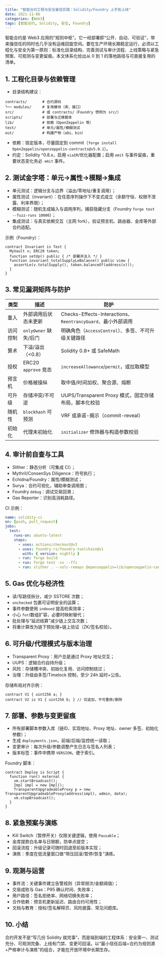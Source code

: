 ```yaml
---
title: "智能合约工程与安全最佳实践：Solidity/Foundry 上手到上线"
date: 2021-11-06
categories: [Web3]
tags: [智能合约, Solidity, 安全, Foundry]
---
```


智能合约是 Web3 应用的“规则中枢”。它一经部署即“公开、自动、可验证”，带来强信任的同时也几乎没有运维回旋空间。要在生产环境长期稳定运行，必须以工程化与安全为第一原则：标准化目录结构、完善测试与审计流程、上线策略与紧急预案、可观测与变更留痕。本文体系化给出从 0 到 1 的落地路径与可直接复用的清单。

## 1. 工程化目录与依赖管理
- 目录结构建议：
```
contracts/       # 合约源码
└── modules/     # 复用模块（库、接口）
src/             # 或 contracts/（Foundry 惯例为 src/）
scripts/         # 部署与迁移脚本
lib/             # 依赖（OpenZeppelin 等）
test/            # 单元/属性/模糊测试
out/             # 构建产物（abi、bin）
```
- 依赖：锁定版本，尽量固定到 commit（`forge install OpenZeppelin/openzeppelin-contracts@v5.0.1`）。
- 约定：Solidity ^0.8.x，启用 `viaIR`/优化器配置；启用 `emit` 与事件留痕，重要状态变化务必`
emit` 事件。

## 2. 测试金字塔：单元→属性→模糊→集成
- 单元测试：逻辑分支与边界（溢出/零地址/重复调用）；
- 属性测试（invariant）：在任意序列操作下不变式成立（余额守恒、权限不泄露、利率界限）；
- 模糊测试：随机生成输入与调用序列，捕获隐藏分支（Foundry `forge test --fuzz-runs 10000`）；
- 集成测试：与真实依赖交互（主网 fork），验证预言机、路由器、金库等外部合约适配。

示例（Foundry）：
```solidity
contract Invariant is Test {
  MyVault v; ERC20 token;
  function setUp() public { /* 部署并注入 */ }
  function invariant_totalSupplyLeBalance() public view {
    assertLe(v.totalSupply(), token.balanceOf(address(v)));
  }
}
```

## 3. 常见漏洞矩阵与防护
| 类型 | 描述 | 防护 |
| --- | --- | --- |
| 重入 | 外部调用后状态未更新 | Checks-Effects-Interactions、`ReentrancyGuard`、最小外部调用 |
| 访问控制 | `onlyOwner` 缺失/后门 | 明确角色（`AccessControl`）、多签、不可升级关键路径 |
| 算术 | 下溢/溢出（<0.8） | Solidity 0.8+ 或 SafeMath |
| 授权 | ERC20 `approve` 竞态 | `increaseAllowance`/`permit`，或拉取模型 |
| 预言机 | 价格被操纵 | 取中值/时间加权、聚合源、熔断 |
| 可升级 | 存储冲突/不可逆 | UUPS/Transparent Proxy 模式，固定存储布局，脚本化校验 |
| 随机性 | `blockhash` 可预测 | VRF 或承诺-揭示（commit-reveal） |
| 初始化 | 代理未初始化 | `initializer` 修饰器与构造参数校验 |

## 4. 审计前自查与工具
- Slither：静态分析（可集成 CI）；
- Mythril/ConsenSys Diligence：符号执行；
- Echidna/Foundry：属性/模糊测试；
- Surya：合约可视化，辅助审查调用图；
- Foundry `debug`：调试交易回溯；
- Gas Reporter：识别高消耗路径。

CI 示例：
```yaml
name: solidity-ci
on: [push, pull_request]
jobs:
  test:
    runs-on: ubuntu-latest
    steps:
      - uses: actions/checkout@v3
      - uses: foundry-rs/foundry-toolchain@v1
        with: { version: nightly }
      - run: forge build
      - run: forge test -vv --ffi
      - run: slither . --solc-remaps @openzeppelin=lib/openzeppelin-contracts/
```

## 5. Gas 优化与经济性
- 读/写路径拆分，减少 SSTORE 次数；
- `unchecked` 包裹可证明安全的运算；
- 事件参数使用 `indexed` 提高检索效率；
- 小心 `for`/数组扩容，必要时映射替代；
- 批处理与“延迟结算”减少链上交互次数；
- 将重计算改为链下预处理+链上验证（ZK/签名校验）。

## 6. 可升级/代理模式与版本治理
- Transparent Proxy：用户总是通过 Proxy 地址交互；
- UUPS：逻辑合约自持升级；
- 风险：存储槽冲突、初始化复用、访问控制绕过；
- 治理：升级由多签/Timelock 控制，至少 24h 延时+公告。

存储布局对齐示例：
```solidity
contract V1 { uint256 a; }
contract V2 is V1 { uint256 b; } // 仅追加，不可重排/删除
```

## 7. 部署、参数与变更留痕
- 所有部署脚本参数入库（链ID、实现地址、Proxy 地址、owner 多签、初始化参数）；
- 生成 `deployments.json`，前端/后端/监控统一读取；
- 变更审计：每次升级/参数调整产生日志与签名人列表；
- 版本标签：事件中携带 `VERSION`，便于索引。

Foundry 脚本：
```solidity
contract Deploy is Script {
  function run() external {
    vm.startBroadcast();
    Impl impl = new Impl();
    TransparentUpgradeableProxy p = new TransparentUpgradeableProxy(address(impl), admin, data);
    vm.stopBroadcast();
  }
}
```

## 8. 紧急预案与演练
- Kill Switch（暂停开关）仅限关键逻辑，使用 `Pausable`；
- 金库提款白名单与日限额，防单点提空；
- 回滚流程：升级记录可随时回退至前版本实现；
- 演练：季度在低流量窗口做“带压回滚/暂停/恢复”演练。

## 9. 观测与运营
- 事件流：关键事件建立告警规则（异常频次/金额阈值）；
- 交易成败与 Gas：P95 确认时间、失败率；
- 用户路径：签名拒绝率、网络切换失败率；
- 合作依赖：预言机更新延迟、路由合约可用性；
- 文档与教育：授权/签名解释页、风险披露、常见问题库。

## 10. 小结
合约开发不是“写几份 Solidity 就完事”，而是端到端的工程体系：安全第一、测试充分、可观测完备、上线有门禁、变更可回滚。以“最小信任后端+合约为规则源+严格审计与演练”的组合，才能在开放环境中长期生存。
